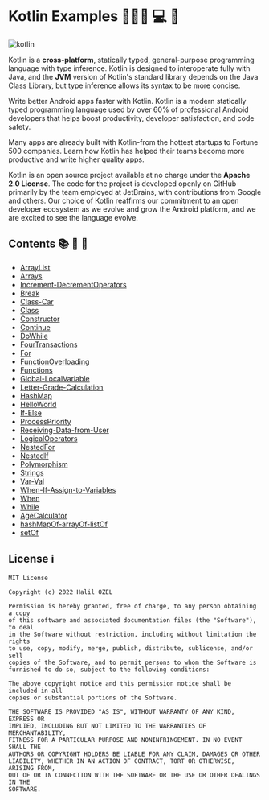 # Kotlin Examples 👩🏻‍💻 💻 📱

![kotlin](https://www.udacity.com/blog/wp-content/uploads/2018/05/Kotlin-Udacity-Google.png)

Kotlin is a **cross-platform**, statically typed, general-purpose programming language with type inference. Kotlin is designed to interoperate fully with Java, and the **JVM** version of Kotlin's standard library depends on the Java Class Library, but type inference allows its syntax to be more concise.

Write better Android apps faster with Kotlin. Kotlin is a modern statically typed programming language used by over 60% of professional Android developers that helps boost productivity, developer satisfaction, and code safety.

Many apps are already built with Kotlin-from the hottest startups to Fortune 500 companies. Learn how Kotlin has helped their teams become more productive and write higher quality apps.

Kotlin is an open source project available at no charge under the **Apache 2.0 License**. The code for the project is developed openly on GitHub primarily by the team employed at JetBrains, with contributions from Google and others. Our choice of Kotlin reaffirms our commitment to an open developer ecosystem as we evolve and grow the Android platform, and we are excited to see the language evolve.


## Contents 📚 📖 🔖

- [ArrayList](https://github.com/halilozel1903/KotlinExample/blob/master/ArrayList.kt)
- [Arrays](https://github.com/halilozel1903/KotlinExample/blob/master/Arrays.kt)
- [Increment-DecrementOperators](https://github.com/halilozel1903/KotlinExample/blob/master/Arttirma-AzaltmaOperatorleri.kt)
- [Break](https://github.com/halilozel1903/KotlinExample/blob/master/Break.kt)
- [Class-Car](https://github.com/halilozel1903/KotlinExample/blob/master/Class-Car.kt)
- [Class](https://github.com/halilozel1903/KotlinExample/blob/master/Class.kt)
- [Constructor](https://github.com/halilozel1903/KotlinExample/blob/master/Constructor.kt)
- [Continue](https://github.com/halilozel1903/KotlinExample/blob/master/Continue.kt)
- [DoWhile](https://github.com/halilozel1903/KotlinExample/blob/master/DoWhile.kt)
- [FourTransactions](https://github.com/halilozel1903/KotlinExample/blob/master/DortIslem.kt)
- [For](https://github.com/halilozel1903/KotlinExample/blob/master/For.kt)
- [FunctionOverloading](https://github.com/halilozel1903/KotlinExample/blob/master/FunctionOverloading.kt)
- [Functions](https://github.com/halilozel1903/KotlinExample/blob/master/Functions.kt)
- [Global-LocalVariable](https://github.com/halilozel1903/KotlinExample/blob/master/Global-LocalDegisken.kt)
- [Letter-Grade-Calculation](https://github.com/halilozel1903/KotlinExample/blob/master/HarfNotuHesaplama.kt)
- [HashMap](https://github.com/halilozel1903/KotlinExample/blob/master/HashMap.kt)
- [HelloWorld](https://github.com/halilozel1903/KotlinExample/blob/master/HelloWorld.kt)
- [If-Else](https://github.com/halilozel1903/KotlinExample/blob/master/If-Else-Else%20If.kt)
- [ProcessPriority](https://github.com/halilozel1903/KotlinExample/blob/master/IslemOnceligi.kt)
- [Receiving-Data-from-User](https://github.com/halilozel1903/KotlinExample/blob/master/KullanicidanVeriAlmak.kt)
- [LogicalOperators](https://github.com/halilozel1903/KotlinExample/blob/master/MantiksalOperatorler.kt)
- [NestedFor](https://github.com/halilozel1903/KotlinExample/blob/master/NestedFor.kt)
- [NestedIf](https://github.com/halilozel1903/KotlinExample/blob/master/NestedIf.kt)
- [Polymorphism](https://github.com/halilozel1903/KotlinExample/blob/master/Polymorphism.kt)
- [Strings](https://github.com/halilozel1903/KotlinExample/blob/master/Strings.kt)
- [Var-Val](https://github.com/halilozel1903/KotlinExample/blob/master/Var-Val.kt)
- [When-If-Assign-to-Variables](https://github.com/halilozel1903/KotlinExample/blob/master/When-If-IleDegiskenlereAtama.kt)
- [When](https://github.com/halilozel1903/KotlinExample/blob/master/When.kt)
- [While](https://github.com/halilozel1903/KotlinExample/blob/master/While.kt)
- [AgeCalculator](https://github.com/halilozel1903/KotlinExample/blob/master/YasHesaplama.kt)
- [hashMapOf-arrayOf-listOf](https://github.com/halilozel1903/KotlinExample/blob/master/hashMapOf-arrayOf-listOf.kt)
- [setOf](https://github.com/halilozel1903/KotlinExample/blob/master/setOf.kt)

## License ℹ️
```
MIT License

Copyright (c) 2022 Halil OZEL

Permission is hereby granted, free of charge, to any person obtaining a copy
of this software and associated documentation files (the "Software"), to deal
in the Software without restriction, including without limitation the rights
to use, copy, modify, merge, publish, distribute, sublicense, and/or sell
copies of the Software, and to permit persons to whom the Software is
furnished to do so, subject to the following conditions:

The above copyright notice and this permission notice shall be included in all
copies or substantial portions of the Software.

THE SOFTWARE IS PROVIDED "AS IS", WITHOUT WARRANTY OF ANY KIND, EXPRESS OR
IMPLIED, INCLUDING BUT NOT LIMITED TO THE WARRANTIES OF MERCHANTABILITY,
FITNESS FOR A PARTICULAR PURPOSE AND NONINFRINGEMENT. IN NO EVENT SHALL THE
AUTHORS OR COPYRIGHT HOLDERS BE LIABLE FOR ANY CLAIM, DAMAGES OR OTHER
LIABILITY, WHETHER IN AN ACTION OF CONTRACT, TORT OR OTHERWISE, ARISING FROM,
OUT OF OR IN CONNECTION WITH THE SOFTWARE OR THE USE OR OTHER DEALINGS IN THE
SOFTWARE.
```
